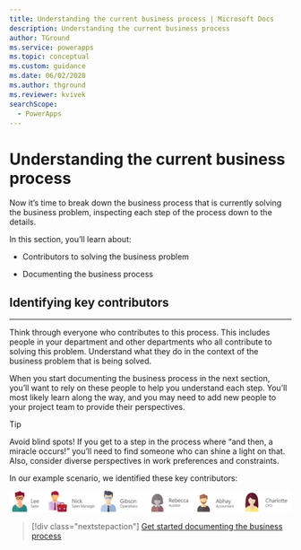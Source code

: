 ```yaml
---
title: Understanding the current business process | Microsoft Docs
description: Understanding the current business process
author: TGround
ms.service: powerapps
ms.topic: conceptual
ms.custom: guidance
ms.date: 06/02/2020
ms.author: thground
ms.reviewer: kvivek
searchScope:  
  - PowerApps
---
```


# Understanding the current business process

Now it’s time to break down the business process that is currently solving the
business problem, inspecting each step of the process down to the details.

In this section, you’ll learn about:

-   Contributors to solving the business problem

-   Documenting the business process

## Identifying key contributors
----------------------------

Think through everyone who contributes to this process. This includes people in
your department and other departments who all contribute to solving this
problem. Understand what they do in the context of the business problem that is
being solved.

When you start documenting the business process in the next section, you’ll want
to rely on these people to help you understand each step. You’ll most likely
learn along the way, and you may need to add new people to your project team to
provide their perspectives.

> [!TIP]
> Avoid blind spots! If you get to a step in the process where “and then, a
miracle occurs!” you’ll need to find someone who can shine a light on that.
Also, consider diverse perspectives in work preferences and constraints.

In our example scenario, we identified these key contributors:

![Lee -Sales, Nick - Sales manager, Gibson - Operations, Rebecca - Auditor, Abhay - Accountant, Charlotte - CFO](media/contributors.png)


> [!div class="nextstepaction"]
> [Get started documenting the business process](what-is-task.md)
